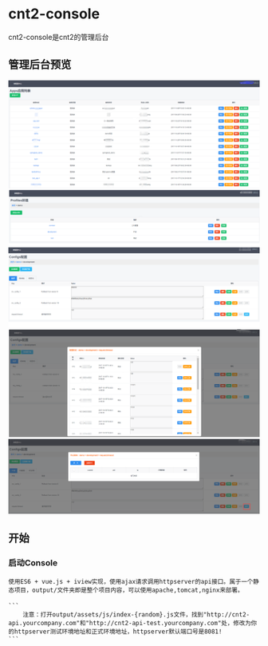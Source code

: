 [console]: https://github.com/yy-java/cnt2-console
[gosdk]: https://github.com/yy-java/cnt2-gosdk
[javasdk]: https://github.com/yy-java/cnt2-javasdk
[etcd]: https://github.com/coreos/etcd
[etcd-cluster-install]: https://github.com/coreos/etcd/blob/master/Documentation/op-guide/clustering.md
[go-install]: https://golang.org/dl/

# cnt2-console

   cnt2-console是cnt2的管理后台

## 管理后台预览

![structure](https://github.com/yy-java/cnt2/blob/master/statics/app.png?raw=true)
![structure](https://github.com/yy-java/cnt2/blob/master/statics/profiles.png?raw=true)
![structure](https://github.com/yy-java/cnt2/blob/master/statics/profile.png?raw=true)
![structure](https://github.com/yy-java/cnt2/blob/master/statics/history.png?raw=true)
![structure](https://github.com/yy-java/cnt2/blob/master/statics/publish.png?raw=true)


## 开始

### 启动Console

	使用ES6 + vue.js + iview实现，使用ajax请求调用httpserver的api接口。属于一个静态项目，output/文件夹即是整个项目内容，可以使用apache,tomcat,nginx来部署。

	```
		注意：打开output/assets/js/index-{random}.js文件，找到"http://cnt2-api.yourcompany.com"和"http://cnt2-api-test.yourcompany.com"处，修改为你的httpserver测试环境地址和正式环境地址，httpserver默认端口号是8081!
	```
	
 
 


 

